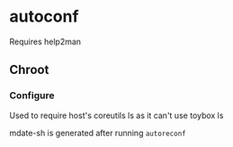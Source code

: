# autoconf

Requires help2man

## Chroot

### Configure

Used to require host's coreutils ls as it can't use toybox ls

mdate-sh is generated after running `autoreconf`
